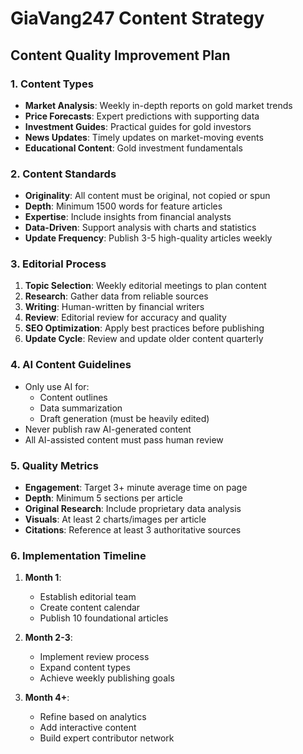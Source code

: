 # GiaVang247 Content Strategy

## Content Quality Improvement Plan

### 1. Content Types
- **Market Analysis**: Weekly in-depth reports on gold market trends
- **Price Forecasts**: Expert predictions with supporting data
- **Investment Guides**: Practical guides for gold investors
- **News Updates**: Timely updates on market-moving events
- **Educational Content**: Gold investment fundamentals

### 2. Content Standards
- **Originality**: All content must be original, not copied or spun
- **Depth**: Minimum 1500 words for feature articles
- **Expertise**: Include insights from financial analysts
- **Data-Driven**: Support analysis with charts and statistics
- **Update Frequency**: Publish 3-5 high-quality articles weekly

### 3. Editorial Process
1. **Topic Selection**: Weekly editorial meetings to plan content
2. **Research**: Gather data from reliable sources
3. **Writing**: Human-written by financial writers
4. **Review**: Editorial review for accuracy and quality
5. **SEO Optimization**: Apply best practices before publishing
6. **Update Cycle**: Review and update older content quarterly

### 4. AI Content Guidelines
- Only use AI for:
  - Content outlines
  - Data summarization
  - Draft generation (must be heavily edited)
- Never publish raw AI-generated content
- All AI-assisted content must pass human review

### 5. Quality Metrics
- **Engagement**: Target 3+ minute average time on page
- **Depth**: Minimum 5 sections per article
- **Original Research**: Include proprietary data analysis
- **Visuals**: At least 2 charts/images per article
- **Citations**: Reference at least 3 authoritative sources

### 6. Implementation Timeline
1. **Month 1**: 
   - Establish editorial team
   - Create content calendar
   - Publish 10 foundational articles

2. **Month 2-3**:
   - Implement review process
   - Expand content types
   - Achieve weekly publishing goals

3. **Month 4+**:
   - Refine based on analytics
   - Add interactive content
   - Build expert contributor network
